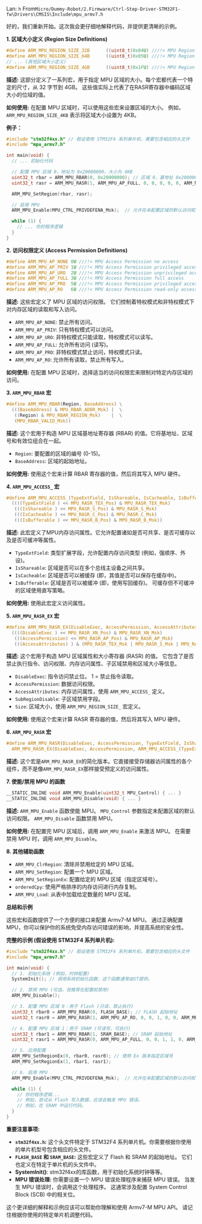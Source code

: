 Lan: `h` From`Micro/Dummy-Robot/2.Firmware/Ctrl-Step-Driver-STM32F1-fw\Drivers\CMSIS\Include\mpu_armv7.h`

好的，我们重新开始。这次我会更仔细地解释代码，并提供更清晰的示例。

**1. 区域大小定义 (Region Size Definitions)**

```c
#define ARM_MPU_REGION_SIZE_32B      ((uint8_t)0x04U) ///!< MPU Region Size 32 Bytes
#define ARM_MPU_REGION_SIZE_64B      ((uint8_t)0x05U) ///!< MPU Region Size 64 Bytes
// ... (其他区域大小定义)
#define ARM_MPU_REGION_SIZE_4GB      ((uint8_t)0x1FU) ///!< MPU Region Size 4 GBytes
```

**描述:**  这部分定义了一系列宏，用于指定 MPU 区域的大小。每个宏都代表一个特定的尺寸，从 32 字节到 4GB。 这些值实际上代表了在RASR寄存器中编码区域大小的位域的值。

**如何使用:**  在配置 MPU 区域时，可以使用这些宏来设置区域的大小。 例如，`ARM_MPU_REGION_SIZE_4KB` 表示将区域大小设置为 4KB。

**例子：**
```c
#include "stm32f4xx.h" // 假设使用 STM32F4 系列单片机，需要包含相应的头文件
#include "mpu_armv7.h"

int main(void) {
  // ... 初始化代码

  // 配置 MPU 区域 0，地址为 0x20000000，大小为 4KB
  uint32_t rbar = ARM_MPU_RBAR(0, 0x20000000); // 区域 0，基地址 0x20000000
  uint32_t rasr = ARM_MPU_RASR(1, ARM_MPU_AP_FULL, 0, 0, 0, 0, 0, ARM_MPU_REGION_SIZE_4KB); // 禁止执行，完全访问权限，4KB 大小

  ARM_MPU_SetRegion(rbar, rasr);

  // 启用 MPU
  ARM_MPU_Enable(MPU_CTRL_PRIVDEFENA_Msk);  // 允许在未配置区域的默认访问权限

  while (1) {
    // ... 你的程序逻辑
  }
}
```

**2. 访问权限定义 (Access Permission Definitions)**

```c
#define ARM_MPU_AP_NONE 0U ///!< MPU Access Permission no access
#define ARM_MPU_AP_PRIV 1U ///!< MPU Access Permission privileged access only
#define ARM_MPU_AP_URO  2U ///!< MPU Access Permission unprivileged access read-only
#define ARM_MPU_AP_FULL 3U ///!< MPU Access Permission full access
#define ARM_MPU_AP_PRO  5U ///!< MPU Access Permission privileged access read-only
#define ARM_MPU_AP_RO   6U ///!< MPU Access Permission read-only access
```

**描述:**  这些宏定义了 MPU 区域的访问权限。 它们控制着特权模式和非特权模式下对内存区域的读取和写入访问。

*   `ARM_MPU_AP_NONE`: 禁止所有访问。
*   `ARM_MPU_AP_PRIV`: 只有特权模式可以访问。
*   `ARM_MPU_AP_URO`: 非特权模式只能读取，特权模式可以读写。
*   `ARM_MPU_AP_FULL`: 允许所有访问 (读写)。
*   `ARM_MPU_AP_PRO`: 非特权模式禁止访问，特权模式只读。
*   `ARM_MPU_AP_RO`: 允许所有读取，禁止所有写入。

**如何使用:**  在配置 MPU 区域时，选择适当的访问权限宏来限制对特定内存区域的访问。

**3.  `ARM_MPU_RBAR` 宏**

```c
#define ARM_MPU_RBAR(Region, BaseAddress) \
  (((BaseAddress) & MPU_RBAR_ADDR_Msk) |  \
   ((Region) & MPU_RBAR_REGION_Msk)    |  \
   (MPU_RBAR_VALID_Msk))
```

**描述:**  这个宏用于构造 MPU 区域基地址寄存器 (RBAR) 的值。它将基地址、区域号和有效位组合在一起。

*   `Region`:  要配置的区域的编号 (0-15)。
*   `BaseAddress`: 区域的起始地址。

**如何使用:**  使用这个宏来计算 RBAR 寄存器的值，然后将其写入 MPU 硬件。

**4. `ARM_MPU_ACCESS_` 宏**

```c
#define ARM_MPU_ACCESS_(TypeExtField, IsShareable, IsCacheable, IsBufferable)   \
  ((((TypeExtField ) << MPU_RASR_TEX_Pos) & MPU_RASR_TEX_Msk)                 | \
   (((IsShareable ) << MPU_RASR_S_Pos) & MPU_RASR_S_Msk)                      | \
   (((IsCacheable ) << MPU_RASR_C_Pos) & MPU_RASR_C_Msk)                      | \
   (((IsBufferable ) << MPU_RASR_B_Pos) & MPU_RASR_B_Msk))
```

**描述:** 此宏定义了MPU内存访问属性。它允许配置诸如是否可共享、是否可缓存以及是否可缓冲等属性。
*   `TypeExtField`:  类型扩展字段，允许配置内存访问类型 (例如，强顺序、外设)。
*   `IsShareable`:  区域是否可以在多个总线主设备之间共享。
*   `IsCacheable`:  区域是否可以被缓存 (即，其值是否可以保存在缓存中)。
*   `IsBufferable`:  区域是否可以被缓冲 (即，使用写回缓存)。 可缓存但不可缓冲的区域使用直写策略。

**如何使用:**  使用此宏定义访问属性。

**5. `ARM_MPU_RASR_EX` 宏**

```c
#define ARM_MPU_RASR_EX(DisableExec, AccessPermission, AccessAttributes, SubRegionDisable, Size)      \
  ((((DisableExec ) << MPU_RASR_XN_Pos) & MPU_RASR_XN_Msk)                                          | \
   (((AccessPermission) << MPU_RASR_AP_Pos) & MPU_RASR_AP_Msk)                                      | \
   (((AccessAttributes) ) & (MPU_RASR_TEX_Msk | MPU_RASR_S_Msk | MPU_RASR_C_Msk | MPU_RASR_B_Msk)))
```

**描述:**  这个宏用于构造 MPU 区域属性和大小寄存器 (RASR) 的值。  它包含了是否禁止执行指令、访问权限、内存访问属性、子区域禁用和区域大小等信息。

*   `DisableExec`:  指令访问禁止位。 1 = 禁止指令读取。
*   `AccessPermission`: 数据访问权限。
*   `AccessAttributes`: 内存访问属性，使用 `ARM_MPU_ACCESS_` 定义。
*   `SubRegionDisable`: 子区域禁用字段。
*   `Size`:  区域大小，使用 `ARM_MPU_REGION_SIZE_` 宏定义。

**如何使用:**  使用这个宏来计算 RASR 寄存器的值，然后将其写入 MPU 硬件。

**6. `ARM_MPU_RASR` 宏**

```c
#define ARM_MPU_RASR(DisableExec, AccessPermission, TypeExtField, IsShareable, IsCacheable, IsBufferable, SubRegionDisable, Size) \
  ARM_MPU_RASR_EX(DisableExec, AccessPermission, ARM_MPU_ACCESS_(TypeExtField, IsShareable, IsCacheable, IsBufferable), SubRegionDisable, Size)
```

**描述:**
这个宏是`ARM_MPU_RASR_EX`的简化版本。它直接接受存储器访问属性的各个组件，而不是像`ARM_MPU_RASR_EX`那样接受预定义的访问属性。

**7. 使能/禁用 MPU 的函数**

```c
__STATIC_INLINE void ARM_MPU_Enable(uint32_t MPU_Control) { ... }
__STATIC_INLINE void ARM_MPU_Disable(void) { ... }
```

**描述:**  `ARM_MPU_Enable` 函数使能 MPU。 `MPU_Control` 参数指定未配置区域的默认访问权限。 `ARM_MPU_Disable` 函数禁用 MPU。

**如何使用:**  在配置完 MPU 区域后，调用 `ARM_MPU_Enable` 来激活 MPU。  在需要禁用 MPU 时，调用 `ARM_MPU_Disable`。

**8. 其他辅助函数**

*   `ARM_MPU_ClrRegion`: 清除并禁用给定的 MPU 区域。
*   `ARM_MPU_SetRegion`:  配置一个 MPU 区域。
*   `ARM_MPU_SetRegionEx`:  配置给定的 MPU 区域（指定区域号）。
*   `orderedCpy`:  使用严格排序的内存访问进行内存复制。
*   `ARM_MPU_Load`: 从表中加载给定数量的 MPU 区域。

**总结和示例**

这些宏和函数提供了一个方便的接口来配置 Armv7-M MPU。  通过正确配置 MPU，你可以保护你的系统免受内存访问错误的影响，并提高系统的安全性。

**完整的示例 (假设使用 STM32F4 系列单片机):**

```c
#include "stm32f4xx.h" // 假设使用 STM32F4 系列单片机，需要包含相应的头文件
#include "mpu_armv7.h"

int main(void) {
  // 1. 初始化系统 (例如，时钟配置)
  SystemInit(); // 调用系统初始化函数，这个函数通常由ST提供。

  // 2. 禁用 MPU (可选，但推荐在配置前禁用)
  ARM_MPU_Disable();

  // 3. 配置 MPU 区域 0：用于 Flash (只读，禁止执行)
  uint32_t rbar0 = ARM_MPU_RBAR(0, FLASH_BASE); // FLASH 起始地址
  uint32_t rasr0 = ARM_MPU_RASR(1, ARM_MPU_AP_RO, 0, 0, 1, 0, 0, ARM_MPU_REGION_SIZE_1MB); // 禁止执行, 只读，可缓存，1MB

  // 4. 配置 MPU 区域 1：用于 SRAM (可读写，可执行)
  uint32_t rbar1 = ARM_MPU_RBAR(1, SRAM_BASE); // SRAM 起始地址
  uint32_t rasr1 = ARM_MPU_RASR(0, ARM_MPU_AP_FULL, 0, 0, 1, 1, 0, ARM_MPU_REGION_SIZE_256KB); // 允许执行，完全访问，可缓存，可缓冲，256KB

  // 5. 应用配置
  ARM_MPU_SetRegionEx(0, rbar0, rasr0); // 使用 Ex 版本指定区域号
  ARM_MPU_SetRegionEx(1, rbar1, rasr1);

  // 6. 启用 MPU
  ARM_MPU_Enable(MPU_CTRL_PRIVDEFENA_Msk);  // 允许在未配置区域的默认访问权限

  while (1) {
    // 你的程序逻辑...
    // 例如，尝试从 Flash 写入数据，应该会触发 MPU 错误。
    // 例如，在 SRAM 中运行代码。
  }
}
```

**重要注意事项:**

*   **`stm32f4xx.h`:**  这个头文件特定于 STM32F4 系列单片机。你需要根据你使用的单片机型号包含相应的头文件。
*   **`FLASH_BASE` 和 `SRAM_BASE`:**  这些宏定义了 Flash 和 SRAM 的起始地址。 它们也定义在特定于单片机的头文件中。
*  **SystemInit()**: stm32f4xx的库函数，用于初始化系统时钟等等。
*   **MPU 错误处理:**  你需要设置一个 MPU 错误处理程序来捕获 MPU 错误。  当发生 MPU 错误时，会调用这个处理程序。  这通常涉及配置 System Control Block (SCB) 中的相关位。

这个更详细的解释和示例应该可以帮助你理解和使用 Armv7-M MPU API。 请记住根据你使用的特定单片机调整代码。